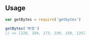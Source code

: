 Usage
---

```js
var getBytes = require('getbytes')

getBytes('中文')
// => [228, 184, 173, 230, 150, 135]
```
